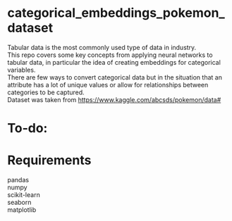 # categorical_embeddings_pokemon_dataset
Tabular data is the most commonly used type of data in industry.  
This repo covers some key concepts from applying neural networks to tabular data, in particular the idea of creating embeddings for categorical variables.  
There are few ways to convert categorical data but in the situation that an attribute has a lot of unique values or allow for relationships between categories to be captured.   
Dataset was taken from https://www.kaggle.com/abcsds/pokemon/data#  

# To-do:


# Requirements
pandas  
numpy  
scikit-learn  
seaborn  
matplotlib 